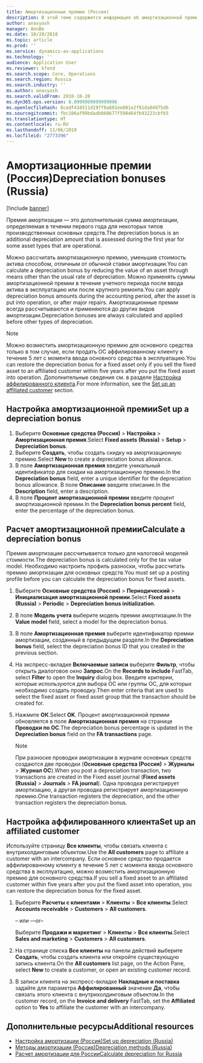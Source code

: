 ```yaml
---
title: Амортизационные премии (Россия)
description: В этой теме содержится информация об амортизационной премии для основных средств в России.
author: anasyash
manager: AnnBe
ms.date: 10/28/2018
ms.topic: article
ms.prod: ''
ms.service: dynamics-ax-applications
ms.technology: ''
audience: Application User
ms.reviewer: kfend
ms.search.scope: Core, Operations
ms.search.region: Russia
ms.search.industry: ''
ms.author: anasyash
ms.search.validFrom: 2018-10-28
ms.dyn365.ops.version: 8.0999999999999996
ms.openlocfilehash: 8cedf434511d19ff0a681ee081e2f01da04975d6
ms.sourcegitcommit: fbc106af09bdadb860677f590464fb93223cbf65
ms.translationtype: HT
ms.contentlocale: ru-RU
ms.lasthandoff: 11/06/2019
ms.locfileid: "2773396"
---
```

# <a name="depreciation-bonuses-russia"></a><span data-ttu-id="06a33-103">Амортизационные премии (Россия)</span><span class="sxs-lookup"><span data-stu-id="06a33-103">Depreciation bonuses (Russia)</span></span>

[!include [banner](../includes/banner.md)]

<span data-ttu-id="06a33-104">Премия амортизации — это дополнительная сумма амортизации, определяемая в течении первого года для некоторых типов производственных основных средств.</span><span class="sxs-lookup"><span data-stu-id="06a33-104">The depreciation bonus is an additional depreciation amount that is assessed during the first year for some asset types that are operational.</span></span>

<span data-ttu-id="06a33-105">Можно рассчитать амортизационную премию, уменьшив стоимость актива способом, отличным от обычной ставки амортизации.</span><span class="sxs-lookup"><span data-stu-id="06a33-105">You can calculate a depreciation bonus by reducing the value of an asset through means other than the usual rate of depreciation.</span></span> <span data-ttu-id="06a33-106">Можно применять суммы амортизационной премии в течение учетного периода после ввода актива в эксплуатацию или после крупного ремонта.</span><span class="sxs-lookup"><span data-stu-id="06a33-106">You can apply depreciation bonus amounts during the accounting period, after the asset is put into operation, or after major repairs.</span></span> <span data-ttu-id="06a33-107">Амортизационные премии всегда рассчитываются и применяются до других видов амортизации.</span><span class="sxs-lookup"><span data-stu-id="06a33-107">Depreciation bonuses are always calculated and applied before other types of depreciation.</span></span>

> [!NOTE]
> <span data-ttu-id="06a33-108">Можно возместить амортизационную премию для основного средства только в том случае, если продать ОС аффилированному клиенту в течение 5 лет с момента ввода основного средства в эксплуатацию.</span><span class="sxs-lookup"><span data-stu-id="06a33-108">You can restore the depreciation bonus for a fixed asset only if you sell the fixed asset to an affiliated customer within five years after you put the fixed asset into operation.</span></span> <span data-ttu-id="06a33-109">Дополнительные сведения см. в разделе [Настройка аффилированного клиента](#set-up-an-affiliated-customer).</span><span class="sxs-lookup"><span data-stu-id="06a33-109">For more information, see the [Set up an affiliated customer](#set-up-an-affiliated-customer) section.</span></span>

## <a name="set-up-a-depreciation-bonus"></a><span data-ttu-id="06a33-110">Настройка амортизационной премии</span><span class="sxs-lookup"><span data-stu-id="06a33-110">Set up a depreciation bonus</span></span>

1. <span data-ttu-id="06a33-111">Выберите **Основные средства (Россия)** \> **Настройка** \> **Амортизационная премия**.</span><span class="sxs-lookup"><span data-stu-id="06a33-111">Select **Fixed assets (Russia)** \> **Setup** \> **Depreciation bonus**.</span></span>
2. <span data-ttu-id="06a33-112">Выберите **Создать**, чтобы создать скидку на амортизационную премию.</span><span class="sxs-lookup"><span data-stu-id="06a33-112">Select **New** to create a depreciation bonus allowance.</span></span>
3. <span data-ttu-id="06a33-113">В поле **Амортизационная премия** введите уникальный идентификатор для скидки на амортизационную премию.</span><span class="sxs-lookup"><span data-stu-id="06a33-113">In the **Depreciation bonus** field, enter a unique identifier for the depreciation bonus allowance.</span></span> <span data-ttu-id="06a33-114">В поле **Описание** введите описание.</span><span class="sxs-lookup"><span data-stu-id="06a33-114">In the **Description** field, enter a description.</span></span>
4. <span data-ttu-id="06a33-115">В поле **Процент амортизационной премии** введите процент амортизационной премии.</span><span class="sxs-lookup"><span data-stu-id="06a33-115">In the **Depreciation bonus percent** field, enter the percentage of the depreciation bonus.</span></span>

## <a name="calculate-a-depreciation-bonus"></a><span data-ttu-id="06a33-116">Расчет амортизационной премии</span><span class="sxs-lookup"><span data-stu-id="06a33-116">Calculate a depreciation bonus</span></span>

<span data-ttu-id="06a33-117">Премия амортизации рассчитывается только для налоговой моделей стоимости.</span><span class="sxs-lookup"><span data-stu-id="06a33-117">The depreciation bonus is calculated only for the tax value model.</span></span> <span data-ttu-id="06a33-118">Необходимо настроить профиль разноски, чтобы рассчитать премию амортизации для основных средств.</span><span class="sxs-lookup"><span data-stu-id="06a33-118">You must set up a posting profile before you can calculate the depreciation bonus for fixed assets.</span></span>

1. <span data-ttu-id="06a33-119">Выберите **Основные средства (Россия)** \> **Периодический** \> **Инициализация амортизационной премии**.</span><span class="sxs-lookup"><span data-stu-id="06a33-119">Select **Fixed assets (Russia)** \> **Periodic** \> **Depreciation bonus initialization**.</span></span>
2. <span data-ttu-id="06a33-120">В поле **Модель учета** выберите модель премии амортизации.</span><span class="sxs-lookup"><span data-stu-id="06a33-120">In the **Value model** field, select a model for the depreciation bonus.</span></span>
3. <span data-ttu-id="06a33-121">В поле **Амортизационная премия** выберите идентификатор премии амортизации, созданный в предыдущем разделе.</span><span class="sxs-lookup"><span data-stu-id="06a33-121">In the **Depreciation bonus** field, select the depreciation bonus ID that you created in the previous section.</span></span>
4. <span data-ttu-id="06a33-122">На экспресс-вкладке **Включаемые записи** выберите **Фильтр**, чтобы открыть диалоговое окно **Запрос**.</span><span class="sxs-lookup"><span data-stu-id="06a33-122">On the **Records to include** FastTab, select **Filter** to open the **Inquiry** dialog box.</span></span> <span data-ttu-id="06a33-123">Введите критерии, которые используются для выбора ОС или группы ОС, для которых необходимо создать проводку.</span><span class="sxs-lookup"><span data-stu-id="06a33-123">Then enter criteria that are used to select the fixed asset or fixed asset group that the transaction should be created for.</span></span>
5. <span data-ttu-id="06a33-124">Нажмите **ОК**.</span><span class="sxs-lookup"><span data-stu-id="06a33-124">Select **OK**.</span></span> <span data-ttu-id="06a33-125">Процент амортизационной премии обновляется в поле **Амортизационная премия** на странице **Проводки по ОС**.</span><span class="sxs-lookup"><span data-stu-id="06a33-125">The depreciation bonus percentage is updated in the **Depreciation bonus** field on the **FA transactions** page.</span></span>

    > [!NOTE]
    > <span data-ttu-id="06a33-126">При разноске проводки амортизации в журнале основных средств создаются две проводки (**Основные средства (Россия)** \> **Журналы** \> **Журнал ОС**).</span><span class="sxs-lookup"><span data-stu-id="06a33-126">When you post a depreciation transaction, two transactions are created in the Fixed asset journal (**Fixed assets (Russia)** \> **Journals** \> **FA journal**).</span></span> <span data-ttu-id="06a33-127">Одна проводка регистрирует амортизацию, а другая проводка регистрирует амортизационную премию.</span><span class="sxs-lookup"><span data-stu-id="06a33-127">One transaction registers the depreciation, and the other transaction registers the depreciation bonus.</span></span>

## <a name="set-up-an-affiliated-customer"></a><span data-ttu-id="06a33-128">Настройка аффилированного клиента</span><span class="sxs-lookup"><span data-stu-id="06a33-128">Set up an affiliated customer</span></span>

<span data-ttu-id="06a33-129">Используйте страницу **Все клиенты**, чтобы связать клиента с внутрихолдинговым объектом.</span><span class="sxs-lookup"><span data-stu-id="06a33-129">Use the **All customers** page to affiliate a customer with an intercompany.</span></span> <span data-ttu-id="06a33-130">Если основное средство продается аффилированному клиенту в течение 5 лет с момента ввода основного средства в эксплуатацию, можно возместить амортизационную премию для основного средства.</span><span class="sxs-lookup"><span data-stu-id="06a33-130">If you sell a fixed asset to an affiliated customer within five years after you put the fixed asset into operation, you can restore the depreciation bonus for the fixed asset.</span></span>

1. <span data-ttu-id="06a33-131">Выберите **Расчеты с клиентами** \> **Клиенты** \> **Все клиенты**.</span><span class="sxs-lookup"><span data-stu-id="06a33-131">Select **Accounts receivable** \> **Customers** \> **All customers**.</span></span>

    <span data-ttu-id="06a33-132">– или –</span><span class="sxs-lookup"><span data-stu-id="06a33-132">–or–</span></span>

    <span data-ttu-id="06a33-133">Выберите **Продажи и маркетинг** \> **Клиенты** \> **Все клиенты**.</span><span class="sxs-lookup"><span data-stu-id="06a33-133">Select **Sales and marketing** \> **Customers** \> **All customers**.</span></span>

2. <span data-ttu-id="06a33-134">На странице списка **Все клиенты** на панели действий выберите **Создать**, чтобы создать клиента или откройте существующую запись клиента.</span><span class="sxs-lookup"><span data-stu-id="06a33-134">On the **All customers** list page, on the Action Pane, select **New** to create a customer, or open an existing customer record.</span></span>
3. <span data-ttu-id="06a33-135">В записи клиента на экспресс-вкладке **Накладные и поставка** задайте для параметра **Аффилированный** значение **Да**, чтобы связать этого клиента с внутрихолдинговым объектом.</span><span class="sxs-lookup"><span data-stu-id="06a33-135">In the customer record, on the **Invoice and delivery** FastTab, set the **Affiliated** option to **Yes** to affiliate the customer with an intercompany.</span></span>

## <a name="additional-resources"></a><span data-ttu-id="06a33-136">Дополнительные ресурсы</span><span class="sxs-lookup"><span data-stu-id="06a33-136">Additional resources</span></span>

- [<span data-ttu-id="06a33-137">Настройка амортизации (Россия)</span><span class="sxs-lookup"><span data-stu-id="06a33-137">Set up depreciation (Russia)</span></span>](rus-depreciation-setup.md)
- [<span data-ttu-id="06a33-138">Методы амортизации (Россия)</span><span class="sxs-lookup"><span data-stu-id="06a33-138">Depreciation methods (Russia)</span></span>](rus-depreciation-methods.md)
- [<span data-ttu-id="06a33-139">Расчет амортизации для России</span><span class="sxs-lookup"><span data-stu-id="06a33-139">Calculate depreciation for Russia</span></span>](rus-depreciation-calculation.md)
